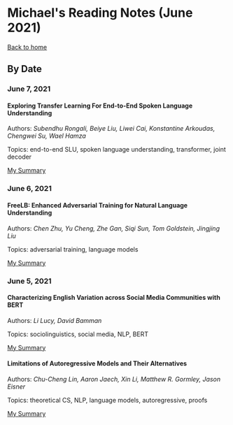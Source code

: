 # Michael's Reading Notes (June 2021)
[Back to home](../README.md)

## By Date

### June 7, 2021

#### Exploring Transfer Learning For End-to-End Spoken Language Understanding
Authors: *Subendhu Rongali, Beiye Liu, Liwei Cai, Konstantine Arkoudas, Chengwei Su, Wael Hamza*

Topics: end-to-end SLU, spoken language understanding, transformer, joint decoder

[My Summary](r/07-rongali-exploring.md)

### June 6, 2021

#### FreeLB: Enhanced Adversarial Training for Natural Language Understanding
Authors: *Chen Zhu, Yu Cheng, Zhe Gan, Siqi Sun, Tom Goldstein, Jingjing Liu*

Topics: adversarial training, language models

[My Summary](r/06-zhu-freelb:.md)

### June 5, 2021

#### Characterizing English Variation across Social Media Communities with BERT
Authors: *Li Lucy, David Bamman*

Topics: sociolinguistics, social media, NLP, BERT

[My Summary](r/05-lucy-characterizing.md)

#### Limitations of Autoregressive Models and Their Alternatives
Authors: *Chu-Cheng Lin, Aaron Jaech, Xin Li, Matthew R. Gormley, Jason Eisner*

Topics: theoretical CS, NLP, language models, autoregressive, proofs

[My Summary](r/05-lin-limitations.md)

